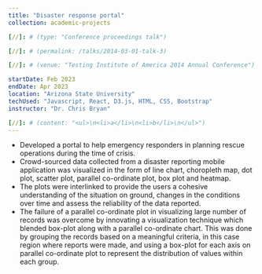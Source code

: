```yaml
---
title: "Disaster response portal"
collection: academic-projects

[//]: # (type: "Conference proceedings talk")

[//]: # (permalink: /talks/2014-03-01-talk-3)

[//]: # (venue: "Testing Institute of America 2014 Annual Conference")

startDate: Feb 2023
endDate: Apr 2023
location: "Arizona State University"
techUsed: "Javascript, React, D3.js, HTML, CSS, Bootstrap"
instructor: "Dr. Chris Bryan"

[//]: # (content: "<ul>\n<li>a</li>\n<li>b</li>\n</ul>")
---
```


<ul>
    <li>Developed a portal to help emergency responders in planning rescue operations during the time of crisis.</li>
    <li>Crowd-sourced data collected from a disaster reporting mobile application was visualized in the form of line chart, choropleth map, dot plot, scatter plot, parallel co-ordinate plot, box plot and heatmap.</li>
    <li>The plots were interlinked to provide the users a cohesive understanding of the situation on ground, changes in the conditions over time and assess the reliability of the data reported.</li>
    <li>The failure of a parallel co-ordinate plot in visualizing large number of records was overcome by innovating a visualization technique which blended box-plot along with a parallel co-ordinate chart. This was done by grouping the records based on a meaningful criteria, in this case region where reports were made, and using a box-plot for each axis on parallel co-ordinate plot to represent the distribution of values within each group.</li>
</ul>